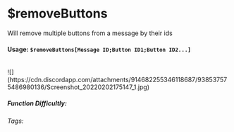 # $removeButtons
Will remove multiple buttons from a message by their ids

#### Usage: `$removeButtons[Message ID;Button ID1;Button ID2...]`
<br/>
![](https://cdn.discordapp.com/attachments/914682255346118687/938537575486980136/Screenshot_20220202175147_1.jpg)

##### Function Difficultly: <Badge type="tip" text="Easy" vertical="middle" /> 
###### Tags: <Badge type="tip" text="remove" vertical="middle" /> <Badge type="tip" text="buttons" vertical="middle" /> <Badge type="tip" text="delete" vertical="middle" /> <Badge type="tip" text="interaction" vertical="middle" /> <Badge type="tip" text="components" vertical="middle" />